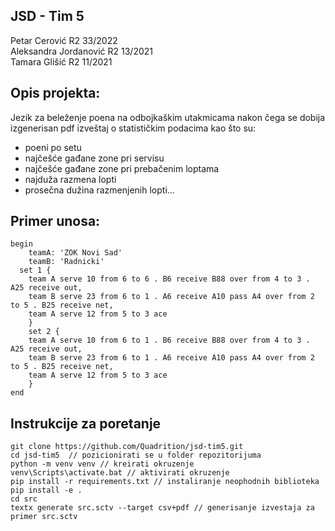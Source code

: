## JSD - Tim 5
Petar Cerović R2 33/2022  
Aleksandra Jordanović R2 13/2021  
Tamara Glišić R2 11/2021

## Opis projekta: 

Jezik za beleženje poena na odbojkaškim  utakmicama nakon čega se dobija izgenerisan pdf izveštaj o statističkim podacima kao što su:
- poeni po setu
- najčešće gađane zone pri servisu 
- najčešće gađane zone pri prebačenim loptama
- najduža razmena lopti
- prosečna dužina razmenjenih lopti...


## Primer unosa:
```
begin
    teamA: 'ZOK Novi Sad'
    teamB: 'Radnicki' 
  set 1 {
  	team A serve 10 from 6 to 6 . B6 receive B88 over from 4 to 3 . A25 receive out,
	team B serve 23 from 6 to 1 . A6 receive A10 pass A4 over from 2 to 5 . B25 receive net,
	team A serve 12 from 5 to 3 ace
    }
    set 2 {
  	team A serve 10 from 6 to 1 . B6 receive B88 over from 4 to 3 . A25 receive out,
	team B serve 23 from 6 to 1 . A6 receive A10 pass A4 over from 2 to 5 . B25 receive net,
	team A serve 12 from 5 to 3 ace
    }
end
```
## Instrukcije za poretanje
```
git clone https://github.com/Quadrition/jsd-tim5.git
cd jsd-tim5  // pozicionirati se u folder repozitorijuma
python -m venv venv // kreirati okruzenje
venv\Scripts\activate.bat // aktivirati okruzenje
pip install -r requirements.txt // instaliranje neophodnih biblioteka
pip install -e . 
cd src 
textx generate src.sctv --target csv+pdf // generisanje izvestaja za primer src.sctv
```
